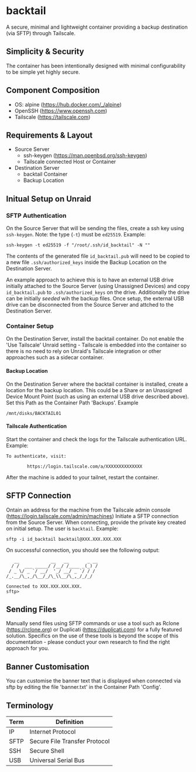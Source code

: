 # backtail
A secure, minimal and lightweight container providing a backup destination (via SFTP) through Tailscale.

## Simplicity & Security
The container has been intentionally designed with minimal configurability to be simple yet highly secure.

## Component Composition
- OS: alpine (https://hub.docker.com/_/alpine)
- OpenSSH (https://www.openssh.com)
- Tailscale (https://tailscale.com)

## Requirements & Layout
- Source Server
  - ssh-keygen (https://man.openbsd.org/ssh-keygen)
  - Tailscale connected Host or Container
- Destination Server
  - backtail Container
  - Backup Location

## Initual Setup on Unraid

### SFTP Authentication
On the Source Server that will be sending the files,
create a ssh key using `ssh-keygen`.
Note: the type (`-t`) must be `ed25519`.
Example:
```
ssh-keygen -t ed25519 -f "/root/.ssh/id_backtail" -N ""
```
The contents of the generated file `id_backtail.pub` will need to be copied 
to a new file `.ssh/authorized_keys` inside the Backup Location 
on the Destination Server.

An example approach to achieve this is to have an external USB drive initially attached 
to the Source Server (using Unassigned Devices)
and copy `id_backtail.pub` to `.ssh/authorized_keys` on the drive.
Additionally the drive can be initially
_seeded_ wih the backup files.
Once setup, the external USB drive can be disconnected from 
the Source Server and attched to the Destination Server.

### Container Setup
On the Destination Server, install the backtail container.
Do not enable the 'Use Tailscale' Unraid setting - 
Tailscale is embedded into the container so there is no need to rely on 
Unraid's Tailscale integration or other approaches such as a sidecar container. 

#### Backup Location 
On the Destination Server where the backtail container is installed,
create a location for the backup location.
This could be a Share or
an Unassigned Device Mount Point (such as using an external USB drive described above).
Set this Path as the Container Path 'Backups'.
Example
```
/mnt/disks/BACKTAIL01
```

#### Tailscale Authentication
Start the container and check the logs for the Tailscale authentication URL.
Example:
```
To authenticate, visit:

        https://login.tailscale.com/a/XXXXXXXXXXXXXX
```
After the machine is added to your tailnet, restart the container.

## SFTP Connection
Ontain an address for the machine from the Tailscale admin console (https://login.tailscale.com/admin/machines)
Initiate a SFTP connection from the Source Server.
When connecting, provide the private key created on initial setup.
The user is `backtail`.
Example:
```
sftp -i id_backtail backtail@XXX.XXX.XXX.XXX
```
On successful connection, you should see the following output:
```
   __            __   __       _ __
  / /  ___ _____/ /__/ /____ _(_) /
 / _ \/ _ `/ __/  '_/ __/ _ `/ / /
/_.__/\_,_/\__/_/\_\\__/\_,_/_/_/

Connected to XXX.XXX.XXX.XXX.
sftp>
```

## Sending Files
Manually send files using SFTP commands or use a tool 
such as Rclone (https://rclone.org) or Duplicati (https://duplicati.com) for a fully featured solution.
Specifics on the use of these tools is beyond the scope of this documentation - please conduct your own research to find the right approach for you.

## Banner Customisation
You can customise the banner text that is displayed when connected via sftp by editing the file 'banner.txt' in the Container Path 'Config'.

## Terminology

| Term | Definition |
| --------- | ------- |
| IP | Internet Protocol |
| SFTP | Secure File Transfer Protocol |
| SSH | Secure Shell |
| USB | Universal Serial Bus |

